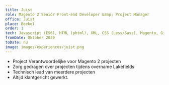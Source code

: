 ```yaml
---
title: Juist
role: Magento 2 Senior Front-end Developer &amp; Project Manager
office: Juist
place: Boekel
order: 1
tech: Javascript (ES6), HTML (phtml), XML, CSS (Less/Sass), Magento, Git, Figma, Gulp, Grunt, Webpack
fromDate: Oktober 2020
toDate: nu
image: images/experiences/juist.png
---
```


- Project Verantwoordelijke voor Magento 2 projecten
- Zorg gedragen over projecten tijdens overname Lakefields
- Technisch lead van meerdere projecten
- Altijd klantgericht gewerkt.
